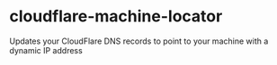 # cloudflare-machine-locator
Updates your CloudFlare DNS records to point to your machine with a dynamic IP address
